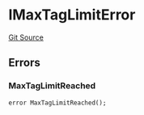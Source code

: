# IMaxTagLimitError
[Git Source](https://github.com/thrackle-io/tron/blob/d5d71b820b889f2fefe2639a8f5979e5f09110ed/src/common/IErrors.sol)


## Errors
### MaxTagLimitReached

```solidity
error MaxTagLimitReached();
```

